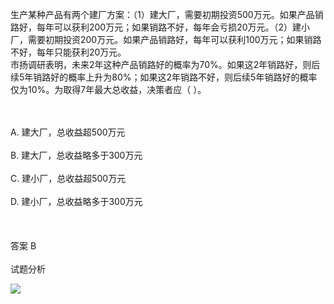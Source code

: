 <div class="detail lh2"><p>生产某种产品有两个建厂方案：（1）建大厂，需要初期投资500万元。如果产品销路好，每年可以获利200万元；如果销路不好，每年会亏损20万元。（2）建小厂，需要初期投资200万元。如果产品销路好，每年可以获利100万元；如果销路不好，每年只能获利20万元。<br/>市扬调研表明，未来2年这种产品销路好的概率为70%。如果这2年销路好，则后续5年销路好的概率上升为80%；如果这2年销路不好，则后续5年销路好的概率仅为10%。为取得7年最大总收益，决策者应（ ）。</p><br/><br/>A. 建大厂，总收益超500万元<br/><br/>B. 建大厂，总收益略多于300万元<br/><br/>C. 建小厂，总收益超500万元<br/><br/>D. 建小厂，总收益略多于300万元<br/><br/><br/><br/>答案 B<br/><br/>试题分析<br/><p></p><p><img src="https://img.kuaiwenyun.com/images/shiti/2021-05/336/46zVkwpjeZ.png" style="max-width:100%;"/><br/></p></div>